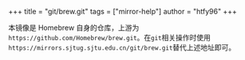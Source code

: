 +++
title = "git/brew.git"
tags = ["mirror-help"]
author = "htfy96"
+++


本镜像是 Homebrew 自身的仓库，上游为`https://github.com/Homebrew/brew.git`。在`git`相关操作时使用`https://mirrors.sjtug.sjtu.edu.cn/git/brew.git`替代上述地址即可。